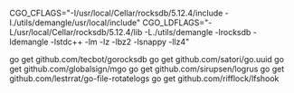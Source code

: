 CGO_CFLAGS="-I/usr/local/Cellar/rocksdb/5.12.4/include -I./utils/demangle/usr/local/include"
CGO_LDFLAGS="-L/usr/local/Cellar/rocksdb/5.12.4/lib -L./utils/demangle -lrocksdb -ldemangle -lstdc++ -lm -lz -lbz2 -lsnappy -llz4"

  go get github.com/tecbot/gorocksdb
  go get github.com/satori/go.uuid
  go get github.com/globalsign/mgo
  go get github.com/sirupsen/logrus
  go get github.com/lestrrat/go-file-rotatelogs
  go get github.com/rifflock/lfshook

